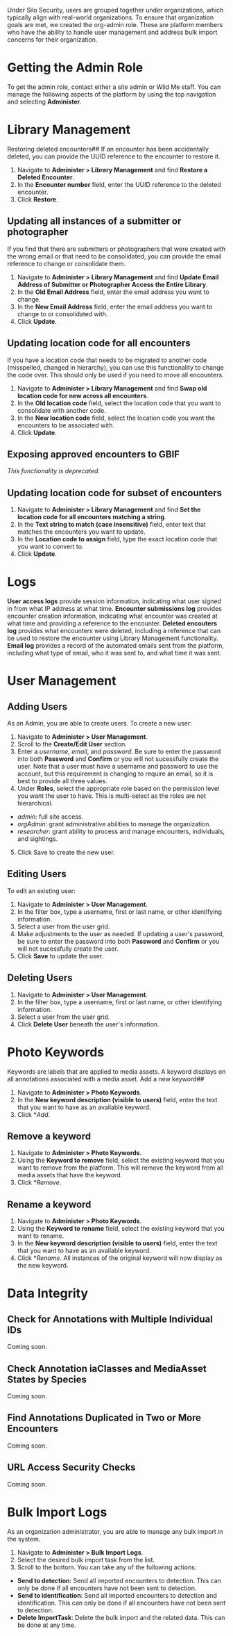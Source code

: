 Under Silo Security, users are grouped together under organizations, which typically align with real-world organizations. To ensure that organization goals are met, we created the org-admin role. These are platform members who have the ability to handle user management and address bulk import concerns for their organization.
# Getting the Admin Role

To get the admin role, contact either a site admin or Wild Me staff. You can manage the following aspects of the platform by using the top navigation and selecting **Administer**.

# Library Management
Restoring deleted encounters##
If an encounter has been accidentally deleted, you can provide the UUID reference to the encounter to restore it.
1. Navigate to **Administer > Library Management** and find **Restore a Deleted Encounter**.
2. In the **Encounter number** field, enter the UUID reference to the deleted encounter.
3. Click **Restore**.

## Updating all instances of a submitter or photographer
If you find that there are submitters or photographers that were created with the wrong email or that need to be consolidated, you can provide the email reference to change or consolidate them.
1. Navigate to **Administer > Library Management** and find **Update Email Address of Submitter or Photographer Access the Entire Library**.
2. In the **Old Email Address** field, enter the email address you want to change.
3. In the **New Email Address** field, enter the email address you want to change to or consolidated with.
4. Click **Update**.

## Updating location code for all encounters
If you have a location code that needs to be migrated to another code (misspelled, changed in hierarchy), you can use this functionality to change the code over. This should only be used if you need to move all encounters.
1. Navigate to **Administer > Library Management** and find **Swap old location code for new across all encounters**.
2. In the **Old location code** field, select the location code that you want to consolidate with another code.
3. In the **New location code** field, select the location code you want the encounters to be associated with.
4. Click **Update**.

## Exposing approved encounters to GBIF
*This functionality is deprecated.*

## Updating location code for subset of encounters
1. Navigate to **Administer > Library Management** and find **Set the location code for all encounters matching a string**.
2. In the **Text string to match (case insensitive)** field, enter text that matches the encounters you want to update.
3. In the **Location code to assign** field, type the exact location code that you want to convert to.
4. Click **Update**.

# Logs
**User access logs** provide session information, indicating what user signed in from what IP address at what time.
**Encounter submissions log** provides encounter creation information, indicating what encounter was created at what time and providing a reference to the encounter.
**Deleted encouters log** provides what encounters were deleted, including a reference that can be used  to restore the encounter using Library Management functionality.
**Email log** provides a record of the automated emails sent from the platform, including what type of email, who it was sent to, and what time it was sent.

# User Management

## Adding Users

As an Admin, you are able to create users. To create a new user:

1. Navigate to **Administer > User Management**.
2. Scroll to the **Create/Edit User** section.
3. Enter a *username*, *email*, and *password*. Be sure to enter the password into both **Password** and **Confirm** or you will not sucessfully create the user.
Note that a user must have a username and password to use the account, but this requirement is changing to require an email, so it is best to provide all three values.
4. Under **Roles**, select the appropriate role based on the permission level you want the user to have. This is multi-select as the roles are not hierarchical.
  * *admin*: full site access.
  * *orgAdmin*: grant administrative abilities to manage the organization.
  * *researcher*: grant ability to process and manage encounters, individuals, and sightings.
5. Click Save to create the new user.

## Editing Users

To edit an existing user:
1. Navigate to **Administer > User Management**.
2. In the filter box, type a username, first or last name, or other identifying information.
3. Select a user from the user grid.
4. Make adjustments to the user as needed. If updating a user's password, be sure to enter the password into both **Password** and **Confirm** or you will not sucessfully create the user.
5. Click **Save** to update the user.

## Deleting Users

1. Navigate to **Administer > User Management**.
2. In the filter box, type a username, first or last name, or other identifying information.
3. Select a user from the user grid.
4. Click **Delete User** beneath the user's information.

# Photo Keywords
Keywords are labels that are applied to media assets. A keyword displays on all annotations associated with a media asset.
Add a new keyword##
1. Navigate to **Administer > Photo Keywords**.
2. In the **New keyword description (visible to users)** field, enter the text that you want to have as an available keyword.
3. Click **Add*.

## Remove a keyword
1. Navigate to **Administer > Photo Keywords**.
2. Using the **Keyword to remove** field, select the existing keyword that you want to remove from the platform. This will remove the keyword from all media assets that have the keyword.
3. Click **Remove*.

## Rename a keyword
1. Navigate to **Administer > Photo Keywords**.
2. Using the **Keyword to rename** field, select the existing keyword that you want to rename.
2. In the **New keyword description (visible to users)** field, enter the text that you want to have as an available keyword.
3. Click **Rename*. All instances of the original keyword will now display as the new keyword.

# Data Integrity
## Check for Annotations with Multiple Individual IDs
Coming soon.
## Check Annotation iaClasses and MediaAsset States by Species
Coming soon.
## Find Annotations Duplicated in Two or More Encounters
Coming soon.
## URL Access Security Checks
Coming soon.

# Bulk Import Logs

As an organization administrator, you are able to manage any bulk import in the system.

1. Navigate to **Administer > Bulk Import Logs**.
2. Select the desired bulk import task from the list.
3.  Scroll to the bottom. You can take any of the following actions:
  * **Send to detection**: Send all imported encounters to detection. This can only be done if all encounters have not been sent to detection.
  * **Send to identification**: Send all imported encounters to detection and identification. This can only be done if all encounters have not been sent to detection.
  * **Delete ImportTask**: Delete the bulk import and the related data. This can be done at any time.
